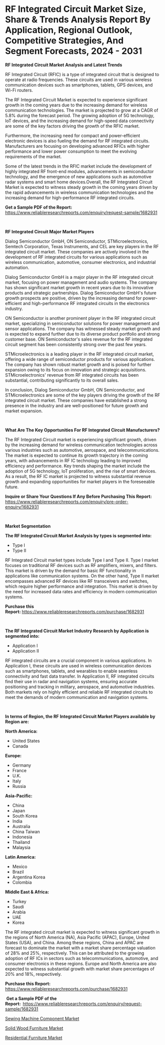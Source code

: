 <p><h1>RF Integrated Circuit Market Size, Share & Trends Analysis Report By Application, Regional Outlook, Competitive Strategies, And Segment Forecasts, 2024 - 2031</h1></p><p><strong>RF Integrated Circuit Market Analysis and Latest Trends</strong></p>
<p><p>RF Integrated Circuit (RFIC) is a type of integrated circuit that is designed to operate at radio frequencies. These circuits are used in various wireless communication devices such as smartphones, tablets, GPS devices, and Wi-Fi routers.</p><p>The RF Integrated Circuit Market is expected to experience significant growth in the coming years due to the increasing demand for wireless communication technologies. The market is projected to grow at a CAGR of 5.8% during the forecast period. The growing adoption of 5G technology, IoT devices, and the increasing demand for high-speed data connectivity are some of the key factors driving the growth of the RFIC market.</p><p>Furthermore, the increasing need for compact and power-efficient electronic devices is also fueling the demand for RF integrated circuits. Manufacturers are focusing on developing advanced RFICs with higher performance and lower power consumption to meet the evolving requirements of the market.</p><p>Some of the latest trends in the RFIC market include the development of highly integrated RF front-end modules, advancements in semiconductor technology, and the emergence of new applications such as automotive radar systems and smart home devices.Overall, the RF Integrated Circuit Market is expected to witness steady growth in the coming years driven by the rapid advancements in wireless communication technologies and the increasing demand for high-performance RF integrated circuits.</p></p>
<p><strong>Get a Sample PDF of the Report:&nbsp;</strong> <a href="https://www.reliableresearchreports.com/enquiry/request-sample/1682931">https://www.reliableresearchreports.com/enquiry/request-sample/1682931</a></p>
<p>&nbsp;</p>
<p><strong>RF Integrated Circuit Major Market Players</strong></p>
<p><p>Dialog Semiconductor GmbH, ON Semiconductor, STMicroelectronics, Semtech Corporation, Texas Instruments, and CEL are key players in the RF integrated circuit market. These companies are actively involved in the development of RF integrated circuits for various applications such as wireless communication, automotive, consumer electronics, and industrial automation.</p><p>Dialog Semiconductor GmbH is a major player in the RF integrated circuit market, focusing on power management and audio systems. The company has shown significant market growth in recent years due to its innovative products and strategic partnerships. Dialog Semiconductor GmbH's future growth prospects are positive, driven by the increasing demand for power-efficient and high-performance RF integrated circuits in the electronics industry.</p><p>ON Semiconductor is another prominent player in the RF integrated circuit market, specializing in semiconductor solutions for power management and sensor applications. The company has witnessed steady market growth and is expected to expand further due to its diverse product portfolio and strong customer base. ON Semiconductor's sales revenue for the RF integrated circuit segment has been consistently strong over the past few years.</p><p>STMicroelectronics is a leading player in the RF integrated circuit market, offering a wide range of semiconductor products for various applications. The company has shown robust market growth and is poised for further expansion owing to its focus on innovation and strategic acquisitions. STMicroelectronics' revenue from RF integrated circuits has been substantial, contributing significantly to its overall sales.</p><p>In conclusion, Dialog Semiconductor GmbH, ON Semiconductor, and STMicroelectronics are some of the key players driving the growth of the RF integrated circuit market. These companies have established a strong presence in the industry and are well-positioned for future growth and market expansion.</p></p>
<p>&nbsp;</p>
<p><strong>What Are The Key Opportunities For RF Integrated Circuit Manufacturers?</strong></p>
<p><p>The RF Integrated Circuit market is experiencing significant growth, driven by the increasing demand for wireless communication technologies across various industries such as automotive, aerospace, and telecommunications. The market is expected to continue its growth trajectory in the coming years, with advancements in RF IC technology leading to improved efficiency and performance. Key trends shaping the market include the adoption of 5G technology, IoT proliferation, and the rise of smart devices. As a result, the RF IC market is projected to witness substantial revenue growth and expanding opportunities for market players in the foreseeable future.</p></p>
<p><strong>Inquire or Share Your Questions If Any Before Purchasing This Report:</strong> <a href="https://www.reliableresearchreports.com/enquiry/pre-order-enquiry/1682931">https://www.reliableresearchreports.com/enquiry/pre-order-enquiry/1682931</a></p>
<p>&nbsp;</p>
<p><strong>Market Segmentation</strong></p>
<p><strong>The RF Integrated Circuit Market Analysis by types is segmented into:</strong></p>
<p><ul><li>Type I</li><li>Type II</li></ul></p>
<p><p>RF Integrated Circuit market types include Type I and Type II. Type I market focuses on traditional RF devices such as RF amplifiers, mixers, and filters. This market is driven by the demand for basic RF functionality in applications like communication systems. On the other hand, Type II market encompasses advanced RF devices like RF transceivers and switches, which require higher performance and integration. This market is driven by the need for increased data rates and efficiency in modern communication systems.</p></p>
<p><strong>Purchase this Report:&nbsp;</strong><a href="https://www.reliableresearchreports.com/purchase/1682931">https://www.reliableresearchreports.com/purchase/1682931</a></p>
<p>&nbsp;</p>
<p><strong>The RF Integrated Circuit Market Industry Research by Application is segmented into:</strong></p>
<p><ul><li>Application I</li><li>Application II</li></ul></p>
<p><p>RF integrated circuits are a crucial component in various applications. In Application I, these circuits are used in wireless communication devices such as smartphones, tablets, and wearables to enable seamless connectivity and fast data transfer. In Application II, RF integrated circuits find their use in radar and navigation systems, ensuring accurate positioning and tracking in military, aerospace, and automotive industries. Both markets rely on highly efficient and reliable RF integrated circuits to meet the demands of modern communication and navigation systems.</p></p>
<p>&nbsp;</p>
<p><strong>In terms of Region, the RF Integrated Circuit Market Players available by Region are:</strong></p>
<p>
    <p> <strong> North America: </strong>
        <ul>
            <li>United States</li>
            <li>Canada</li>
        </ul>
        </p> 
    <p> <strong> Europe: </strong>
        <ul>
            <li>Germany</li>
            <li>France</li>
            <li>U.K.</li>
            <li>Italy</li>
            <li>Russia</li>
        </ul>
        </p> 
    <p> <strong> Asia-Pacific: </strong>
        <ul>
            <li>China</li>
            <li>Japan</li>
            <li>South Korea</li>
            <li>India</li>
            <li>Australia</li>
            <li>China Taiwan</li>
            <li>Indonesia</li>
            <li>Thailand</li>
            <li>Malaysia</li>
        </ul>
        </p> 
    <p> <strong> Latin America: </strong>
        <ul>
            <li>Mexico</li>
            <li>Brazil</li>
            <li>Argentina Korea</li>
            <li>Colombia</li>
        </ul>
        </p> 
    <p> <strong> Middle East & Africa: </strong>
        <ul>
            <li>Turkey</li>
            <li>Saudi</li>
            <li>Arabia</li>
            <li>UAE</li>
            <li>Korea</li>
        </ul>
    </p>
    </p>
<p><p>The RF integrated circuit market is expected to witness significant growth in the regions of North America (NA), Asia Pacific (APAC), Europe, United States (USA), and China. Among these regions, China and APAC are forecast to dominate the market with a market share percentage valuation of 28% and 25%, respectively. This can be attributed to the growing adoption of RF ICs in sectors such as telecommunications, automotive, and consumer electronics in these regions. Europe and North America are also expected to witness substantial growth with market share percentages of 20% and 18%, respectively.</p></p>
<p><strong>Purchase this Report: </strong><a href="https://www.reliableresearchreports.com/purchase/1682931">https://www.reliableresearchreports.com/purchase/1682931</a></p>
<p>&nbsp;<strong>Get a Sample PDF of the Report:&nbsp;&nbsp;</strong><a href="https://www.reliableresearchreports.com/enquiry/request-sample/1682931">https://www.reliableresearchreports.com/enquiry/request-sample/1682931</a></p>
<p><strong></strong></p>
<p><p><a href="https://github.com/seekum/Market-Research-Report-List-1/blob/main/sewing-machine-component-market.md">Sewing Machine Component Market</a></p><p><a href="https://github.com/timeliteaut/Market-Research-Report-List-1/blob/main/solid-wood-furniture-market.md">Solid Wood Furniture Market</a></p><p><a href="https://github.com/bobicer/Market-Research-Report-List-2/blob/main/residential-furniture-market.md">Residential Furniture Market</a></p></p>